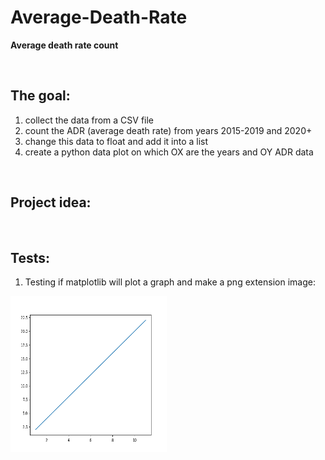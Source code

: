 # Average-Death-Rate

**Average death rate count**

<br>


## The goal:

1. collect the data from a CSV file
2. count the ADR (average death rate) from years 2015-2019 and 2020+
2. change this data to float and add it into a list
3. create a python data plot on which OX are the years and OY ADR data

<br>



## Project idea:

<br>



## Tests:

1. Testing if matplotlib will plot a graph and make a png extension image:


<img src="screenshots/screenshot_00.png" width="250" height="250">